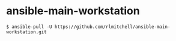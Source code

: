 # ansible-main-workstation

```
$ ansible-pull -U https://github.com/rlmitchell/ansible-main-workstation.git
```
